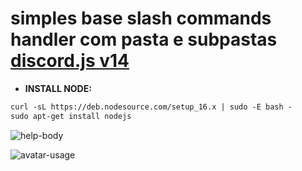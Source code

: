 # simples base slash commands handler com pasta e subpastas [discord.js v14](https://discord.js.org/)


- **INSTALL NODE:** 
```diff
curl -sL https://deb.nodesource.com/setup_16.x | sudo -E bash - 
sudo apt-get install nodejs 
```


![help-body](https://user-images.githubusercontent.com/49288635/182002578-832bf73d-1512-4610-b279-d830e41db0fc.png)

![avatar-usage](https://user-images.githubusercontent.com/49288635/182002577-b93a4f9e-a8d7-4102-8f1d-cdbe54968c88.png)
